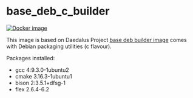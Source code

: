 # base_deb_c_builder

[![Docker image](https://img.shields.io/badge/docker-latest-blue.svg)](https://hub.docker.com/r/daedalusproject/base_deb_c_builder)

This image is based on Daedalus Project [base deb builder image](/base_deb_builder) comes with Debian packaging utilities (c flavour).

Packages installed:

 * gcc 4:9.3.0-1ubuntu2
 * cmake 3.16.3-1ubuntu1
 * bison 2:3.5.1+dfsg-1
 * flex 2.6.4-6.2
